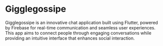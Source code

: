 # Gigglegossipe
Gigglegossipe is an innovative chat application built using Flutter, powered by Firebase for real-time communication and seamless user experiences. This app aims to connect people through engaging conversations while providing an intuitive interface that enhances social interaction.
